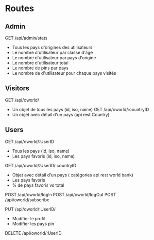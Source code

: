 # Routes

## Admin

GET /api/admin/stats

- Tous les pays d'origines des utilisateurs
- Le nombre d'utilisateur par classe d'âge
- Le nombre d'utilisateur par pays d'origine
- Le nombre d'utilisateur total
- Le nombre de pins par pays
- Le nombre de d'utilisateur pour chaque pays visités

## Visitors

GET /api/oworld/
- Un objet de tous les pays (id, iso, name)
GET /api/oworld/:countryID
- Un objet avec détail d'un pays (api rest Country)

## Users

GET /api/oworld/:UserID

- Tous les pays (id, iso, name)
- Les pays favoris (id, iso, name)

GET /api/oworld/:UserID/:countryID

- Objet avec détail d'un pays ( catégories api rest world bank)
- Les pays favoris
- % de pays favoris vs total

POST /api/oworld/logIn
POST /api/oworld/logOut
POST /api/oworld/subscribe

PUT /api/oworld/:UserID/

- Modifier le profil
- Modifier les pays pin

DELETE /api/oworld/:UserID

